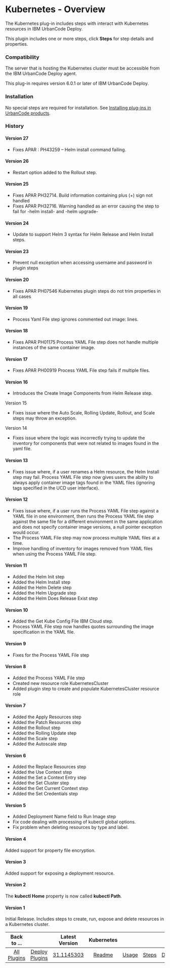 
# Kubernetes - Overview

The Kubernetes plug-in includes steps with interact with Kubernetes resources in IBM UrbanCode Deploy.

This plugin includes one or more steps, click **Steps** for step details and properties.

### Compatibility

The server that is hosting the Kubernetes cluster must be accessible from the IBM UrbanCode Deploy agent.

This plug-in requires version 6.0.1 or later of IBM UrbanCode Deploy.

### Installation

No special steps are required for installation. See [Installing plug-ins in UrbanCode products](https://community.ibm.com/community/user/wasdevops/blogs/laurel-dickson-bull1/2022/06/13/install-plugins "Installing plug-ins in UrbanCode products").

### History

#### Version 27

* Fixes APAR : PH43259 – Helm install command failing.

#### Version 26

* Restart option added to the Rollout step.

#### Version 25

* Fixes APAR PH32714. Build information containing plus (+) sign not handled
* Fixes APAR PH32716. Warning handled as an error causing the step to fail for -helm install- and -helm upgrade-

#### Version 24

* Update to support Helm 3 syntax for Helm Release and Helm Install steps.

#### Version 23

* Prevent null exception when accessing username and password in plugin steps

#### Version 20

* Fixes APAR PH07546 Kubernetes plugin steps do not trim properties in all cases

#### Version 19

* Process Yaml File step ignores commented out image: lines.

#### Version 18

* Fixes APAR PH01175 Process YAML File step does not handle multiple instances of the same container image.

#### Version 17

* Fixes APAR PH00919 Process YAML File step fails if multiple files.

#### Version 16

* Introduces the Create Image Components from Helm Release step.

Version 15
* Fixes issue where the Auto Scale, Rolling Update, Rollout, and Scale steps may throw an exception.

Version 14
* Fixes issue where the logic was incorrectly trying to update the inventory for components that were not related to images found in the yaml file.

#### Version 13

* Fixes issue where, if a user renames a Helm resource, the Helm Install step may fail. Process YAML File step now gives users the ability to always apply container image tags found in the YAML files (ignoring tags specified in the UCD user interface).

#### Version 12

* Fixes issue where, if a user runs the Process YAML File step against a YAML file in one environment, then runs the Process YAML file step against the same file for a different environment in the same application and does not specify container image versions, a null pointer exception would occur.
* The Process YAML File step may now process multiple YAML files at a time.
* Improve handling of inventory for images removed from YAML files when using the Process YAML File step.

#### Version 11

* Added the Helm Init step
* Added the Helm Install step
* Added the Helm Delete step
* Added the Helm Upgrade step
* Added the Helm Does Release Exist step

#### Version 10

* Added the Get Kube Config File IBM Cloud step.
* Process YAML File step now handles quotes surrounding the image specification in the YAML file.

#### Version 9

* Fixes for the Process YAML File step

#### Version 8

* Added the Process YAML File step
* Created new resource role KubernetesCluster
* Added plugin step to create and populate KubernetesCluster resource role

#### Version 7

* Added the Apply Resources step
* Added the Patch Resources step
* Added the Rollout step
* Added the Rolling Update step
* Added the Scale step
* Added the Autoscale step

#### Version 6

* Added the Replace Resources step
* Added the Use Context step
* Added the Set a Context Entry step
* Added the Set Cluster step
* Added the Get Current Context step
* Added the Set Credentials step

#### Version 5

* Added Deployment Name field to Run Image step
* Fix code dealing with processing of kubectl global options.
* Fix problem when deleting resources by type and label.

#### Version 4

Added support for property file encryption.

#### Version 3

Added support for exposing a deployment resource.

#### Version 2

The **kubectl Home** property is now called **kubectl Path**.

#### Version 1

Initial Release. Includes steps to create, run, expose and delete resources in a Kubernetes cluster.


|Back to ...||Latest Version|Kubernetes ||||
| :---: | :---: | :---: | :---: | :---: | :---: | :---: |
|[All Plugins](../../index.md)|[Deploy Plugins](../README.md)|[31.1145303](https://raw.githubusercontent.com/UrbanCode/IBM-UCD-PLUGINS/main/files/kubernetes/ucd-kubernetes-31.1145303.zip)|[Readme](README.md)|[Usage](usage.md)|[Steps](steps.md)|[Downloads](downloads.md)|
